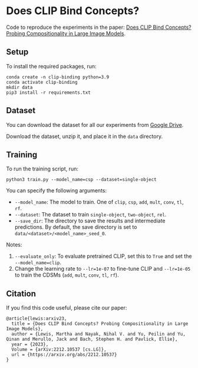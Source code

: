 # Does CLIP Bind Concepts?

Code to reproduce the experiments in the paper: [Does CLIP Bind Concepts? Probing Compositionality in Large Image Models](https://arxiv.org/abs/2212.10537).

## Setup
To install the required packages, run:
```
conda create -n clip-binding python=3.9
conda activate clip-binding
mkdir data
pip3 install -r requirements.txt
```

## Dataset
You can download the dataset for all our experiments from [Google Drive](https://drive.google.com/drive/folders/1mFQTaIYIE01fOe1Wvc51V8cGbFuDzGBI?usp=sharing).

Download the dataset, unzip it, and place it in the `data` directory.


## Training
To run the training script, run:
```
python3 train.py --model_name=csp --dataset=single-object
```

You can specify the following arguments:
- `--model_name`: The model to train. One of `clip`, `csp`, `add`, `mult`, `conv`, `tl`, `rf`.
- `--dataset`: The dataset to train `single-object`, `two-object`, `rel`.
- `--save_dir`: The directory to save the results and intermediate predictions. By default, the save directory is set to `data/<dataset>/<model_name>_seed_0`.

Notes:
1.  `--evaluate_only`: To evaluate pretrained CLIP, set this to `True` and set the `--model_name=clip`.
2.  Change the learning rate to `--lr=1e-07` to fine-tune CLIP and `--lr=1e-05` to train the CDSMs (`add`, `mult`, `conv`, `tl`, `rf`).

## Citation

If you find this code useful, please cite our paper:

```
@article{lewis:arxiv23,
  title = {Does CLIP Bind Concepts? Probing Compositionality in Large Image Models},
  author = {Lewis, Martha and Nayak, Nihal V. and Yu, Peilin and Yu, Qinan and Merullo, Jack and Bach, Stephen H. and Pavlick, Ellie},
  year = {2023},
  Volume = {arXiv:2212.10537 [cs.LG]},
  url = {https://arxiv.org/abs/2212.10537}
}
```